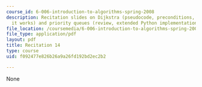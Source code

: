 ```yaml
---
course_id: 6-006-introduction-to-algorithms-spring-2008
description: Recitation slides on Dijkstra (pseudocode, preconditions, examples, why
  it works) and priority queues (review, extended Python implementation).
file_location: /coursemedia/6-006-introduction-to-algorithms-spring-2008/f092477e826b26a9a26fd192bd2ec2b2_recitation14.pdf
file_type: application/pdf
layout: pdf
title: Recitation 14
type: course
uid: f092477e826b26a9a26fd192bd2ec2b2

---
```

None